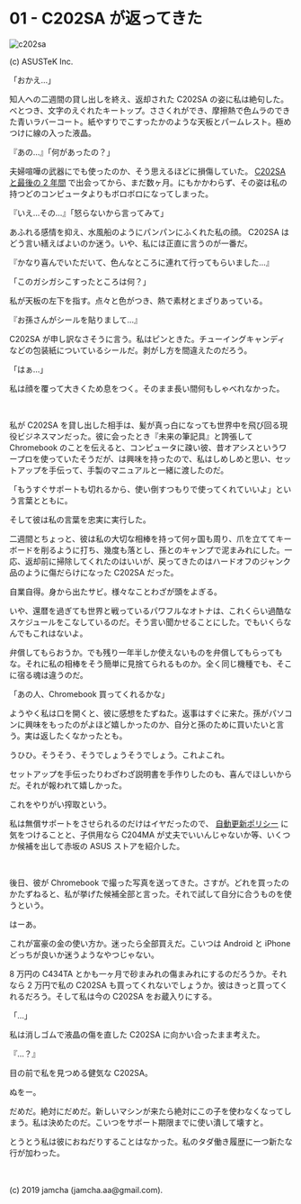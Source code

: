 

# 01 - C202SA が返ってきた

![c202sa](./sf5MeErMAgGNAddq_setting_fff_1_90_end_500.png)

(c) ASUSTeK Inc.

「おかえ…」

知人への二週間の貸し出しを終え、返却された C202SA の姿に私は絶句した。べとつき、文字のえぐれたキートップ。ささくれができ、摩擦熱で色ムラのできた青いラバーコート。紙やすりでこすったかのような天板とパームレスト。極めつけに線の入った液晶。

『あの…』「何があったの？」

夫婦喧嘩の武器にでも使ったのか、そう思えるほどに損傷していた。 [C202SA と最後の 2 年間](https://jamcha-aa.github.io/c202sa/) で出会ってから、まだ数ヶ月。にもかかわらず、その姿は私の持つどのコンピュータよりもボロボロになってしまった。

『いえ…その…』「怒らないから言ってみて」

あふれる感情を抑え、水風船のようにパンパンにふくれた私の顔。 C202SA はどう言い繕えばよいのか迷う。いや、私には正直に言うのが一番だ。

『かなり喜んでいただいて、色んなところに連れて行ってもらいました…』

「このガシガシこすったところは何？」

私が天板の左下を指す。点々と色がつき、熱で素材とまざりあっている。

『お孫さんがシールを貼りまして…』

C202SA が申し訳なさそうに言う。私はピンときた。チューイングキャンディなどの包装紙についているシールだ。剥がし方を間違えたのだろう。

「はぁ…」

私は顔を覆って大きくため息をつく。そのまま長い間何もしゃべれなかった。

<br>

私が C202SA を貸し出した相手は、髪が真っ白になっても世界中を飛び回る現役ビジネスマンだった。彼に会ったとき『未来の筆記具』と誇張して Chromebook のことを伝えると、コンピュータに疎い彼、昔オアシスというワープロを使っていたそうだが、は興味を持ったので、私はしめしめと思い、セットアップを手伝って、手製のマニュアルと一緒に渡したのだ。

「もうすぐサポートも切れるから、使い倒すつもりで使ってくれていいよ」という言葉とともに。

そして彼は私の言葉を忠実に実行した。

二週間とちょっと、彼は私の大切な相棒を持って何ヶ国も周り、爪を立ててキーボードを削るように打ち、幾度も落とし、孫とのキャンプで泥まみれにした。一応、返却前に掃除してくれたのはいいが、戻ってきたのはハードオフのジャンク品のように傷だらけになった C202SA だった。

自業自得。身から出たサビ。様々なことわざが頭をよぎる。

いや、還暦を過ぎても世界と戦っているパワフルなオトナは、これくらい過酷なスケジュールをこなしているのだ。そう言い聞かせることにした。でもいくらなんでもこれはないよ。

弁償してもらおうか。でも残り一年半しか使えないものを弁償してもらってもな。それに私の相棒をそう簡単に見捨てられるものか。全く同じ機種でも、そこに宿る魂は違うのだ。

「あの人、Chromebook 買ってくれるかな」

ようやく私は口を開くと、彼に感想をたずねた。返事はすぐに来た。孫がパソコンに興味をもったのがよほど嬉しかったのか、自分と孫のために買いたいと言う。実は返したくなかったとも。

うひひ。そうそう、そうでしょうそうでしょう。これよこれ。

セットアップを手伝ったりわざわざ説明書を手作りしたのも、喜んでほしいからだ。それが報われて嬉しかった。

これをやりがい搾取という。

私は無償サポートをさせられるのだけはイヤだったので、 [自動更新ポリシー](https://support.google.com/chrome/a/answer/6220366?hl=ja) に気をつけることと、子供用なら C204MA が丈夫でいいんじゃないか等、いくつか候補を出して赤坂の ASUS ストアを紹介した。

<br>

後日、彼が Chromebook で撮った写真を送ってきた。さすが。どれを買ったのかたずねると、私が挙げた候補全部と言った。それで試して自分に合うものを使うという。

はーあ。

これが富豪の金の使い方か。迷ったら全部買えだ。こいつは Android と iPhone どっちが良いか迷うようなやつじゃない。

8 万円の C434TA とかも一ヶ月で砂まみれの傷まみれにするのだろうか。それなら 2 万円で私の C202SA も買ってくれないでしょうか。彼はきっと買ってくれるだろう。そして私は今の C202SA をお蔵入りにする。

「…」

私は消しゴムで液晶の傷を直した C202SA に向かい合ったまま考えた。

『…？』

目の前で私を見つめる健気な C202SA。

ぬをー。

だめだ。絶対にだめだ。新しいマシンが来たら絶対にこの子を使わなくなってしまう。私は決めたのだ。こいつをサポート期限までに使い潰して壊すと。

とうとう私は彼におねだりすることはなかった。私のタダ働き履歴に一つ新たな行が加わった。

<br>
<br>
(c) 2019 jamcha (jamcha.aa@gmail.com).

